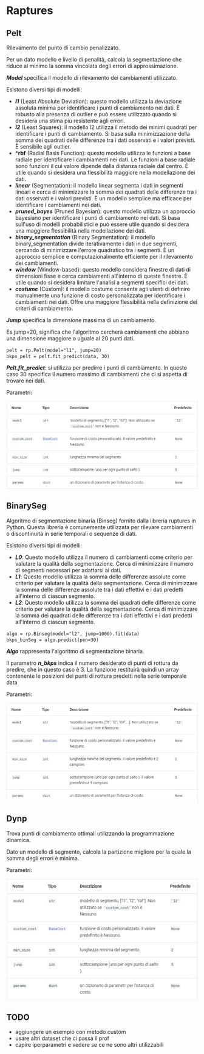 # Raptures

## Pelt
Rilevamento del punto di cambio penalizzato.

Per un dato modello e livello di penalità, calcola la segmentazione che riduce al minimo la somma vincolata degli errori di approssimazione.


***Model*** specifica il modello di rilevamento dei cambiamenti utilizzato.

Esistono diversi tipi di modelli:

+ ***l1*** (Least Absolute Deviation): questo modello utilizza la deviazione assoluta minima per identificare i punti di cambiamento nei dati. È robusto alla presenza di outlier e può essere utilizzato quando si desidera una stima più resistente agli errori. 
+ ***l2*** (Least Squares): il modello l2 utilizza il metodo dei minimi quadrati per identificare i punti di cambiamento. Si basa sulla minimizzazione della somma dei quadrati delle differenze tra i dati osservati e i valori previsti. È sensibile agli outlier. 
+ ***rbf** (Radial Basis Function): questo modello utilizza le funzioni a base radiale per identificare i cambiamenti nei dati. Le funzioni a base radiale sono funzioni il cui valore dipende dalla distanza radiale dal centro. È utile quando si desidera una flessibilità maggiore nella modellazione dei dati. 
+ ***linear*** (Segmentation): il modello linear segmenta i dati in segmenti lineari e cerca di minimizzare la somma dei quadrati delle differenze tra i dati osservati e i valori previsti. È un modello semplice ma efficace per identificare i cambiamenti nei dati. 
+ ***pruned_bayes*** (Pruned Bayesian): questo modello utilizza un approccio bayesiano per identificare i punti di cambiamento nei dati. Si basa sull'uso di modelli probabilistici e può essere utile quando si desidera una maggiore flessibilità nella modellazione dei dati. 
+ ***binary_segmentation*** (Binary Segmentation): il modello binary_segmentation divide iterativamente i dati in due segmenti, cercando di minimizzare l'errore quadratico tra i segmenti. È un approccio semplice e computazionalmente efficiente per il rilevamento dei cambiamenti. 
+ ***window*** (Window-based): questo modello considera finestre di dati di dimensioni fisse e cerca cambiamenti all'interno di queste finestre. È utile quando si desidera limitare l'analisi a segmenti specifici dei dati. 
+ ***costume*** (Custom): il modello costume consente agli utenti di definire manualmente una funzione di costo personalizzata per identificare i cambiamenti nei dati. Offre una maggiore flessibilità nella definizione dei criteri di cambiamento.

***Jump*** specifica la dimensione massima di un cambiamento.

Es jump=20, significa che l'algoritmo cercherà cambiamenti che abbiano una dimensione maggiore o uguale ai 20 punti dati.

```
pelt = rp.Pelt(model="l1", jump=20)
bkps_pelt = pelt.fit_predict(data, 30)
```

***Pelt.fit_predict***: si utilizza per predirre i punti di cambiamento.
In questo caso 30 specifica il numero massimo di cambiamenti che ci si aspetta di trovare nei dati.

Parametri:


![img_1.png](img_1.png)

## BinarySeg

Algoritmo di segmentazione binaria (Binseg) fornito dalla libreria ruptures in Python. Questa libreria è comunemente utilizzata per rilevare cambiamenti o discontinuità in serie temporali o sequenze di dati.

Esistono diversi tipi di modelli:
+ ***L0***: Questo modello utilizza il numero di cambiamenti come criterio per valutare la qualità della segmentazione. Cerca di minimizzare il numero di segmenti necessari per adattarsi ai dati. 
+ ***L1***: Questo modello utilizza la somma delle differenze assolute come criterio per valutare la qualità della segmentazione. Cerca di minimizzare la somma delle differenze assolute tra i dati effettivi e i dati predetti all'interno di ciascun segmento. 
+ ***L2***: Questo modello utilizza la somma dei quadrati delle differenze come criterio per valutare la qualità della segmentazione. Cerca di minimizzare la somma dei quadrati delle differenze tra i dati effettivi e i dati predetti all'interno di ciascun segmento.

```
algo = rp.Binseg(model="l2", jump=1000).fit(data)
bkps_binSeg = algo.predict(pen=30)
```

***Algo*** rappresenta l'algoritmo di segmentazione binaria.

Il parametro ***n_bkps*** indica il numero desiderato di punti di rottura da predire, che in questo caso è 3. La funzione restituirà quindi un array contenente le posizioni dei punti di rottura predetti nella serie temporale data

Parametri:


![img_2.png](img_2.png)


## Dynp
Trova punti di cambiamento ottimali utilizzando la programmazione dinamica.

Dato un modello di segmento, calcola la partizione migliore per la quale la somma degli errori è minima.

Parametri:


![img.png](img.png)

## TODO
- aggiungere un esempio con metodo custom
- usare altri dataset che ci passa il prof
- capire iperparametri e vedere se ce ne sono altri utilizzabili